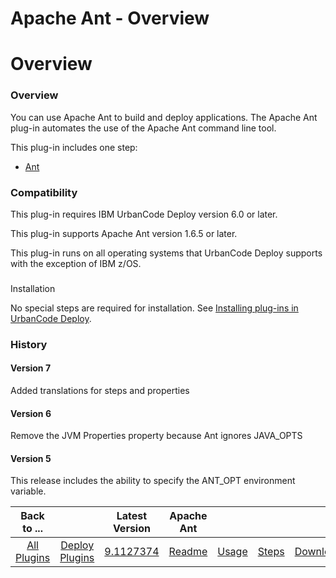 
Apache Ant - Overview
=====================

# Overview



### Overview




 


You can use Apache Ant to build and deploy applications. The Apache Ant plug-in automates the use 
of the Apache Ant command line tool.


This plug-in includes one step:


* [Ant](#ant "Ant")


### Compatibility


This 
plug-in requires IBM UrbanCode Deploy version 6.0 or later.


This plug-in supports Apache Ant version 1.6.5 or later.



This plug-in runs on all operating systems that UrbanCode Deploy supports with the exception of IBM z/OS.


### 
Installation


No special steps are required for installation. See [Installing plug-ins in UrbanCode 
Deploy](https://www.urbancode.com/resource/installing-plug-ins-in-urbancode-products/ "Installing plug-ins in UrbanCode 
Deploy").


### History


#### Version 7


Added translations for steps and properties


#### Version 6


Remove the JVM
 Properties property because Ant ignores JAVA\_OPTS


#### Version 5


This release includes the ability to specify the 
ANT\_OPT environment variable.




|Back to ...||Latest Version|Apache Ant ||||
| :---: | :---: | :---: | :---: | :---: | :---: | :---: |
|[All Plugins](../../index.md)|[Deploy Plugins](../README.md)|[9.1127374](https://raw.githubusercontent.com/UrbanCode/IBM-UCD-PLUGINS/main/files/Ant/ucd-Ant-9.1127374.zip)|[Readme](README.md)|[Usage](usage.md)|[Steps](steps.md)|[Downloads](downloads.md)|
